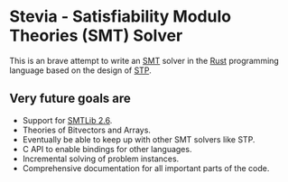 # Stevia - Satisfiability Modulo Theories (SMT) Solver

This is an brave attempt to write an [SMT](https://en.wikipedia.org/wiki/Satisfiability_modulo_theories) solver in the [Rust](https://www.rust-lang.org/) programming language based on the design of [STP](http://stp.github.io/).

## Very future goals are
- Support for [SMTLib 2.6](http://smtlib.cs.uiowa.edu/papers/smt-lib-reference-v2.6-draft-3.pdf).
- Theories of Bitvectors and Arrays.
- Eventually be able to keep up with other SMT solvers like STP.
- C API to enable bindings for other languages.
- Incremental solving of problem instances.
- Comprehensive documentation for all important parts of the code.

